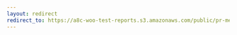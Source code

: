 ```yaml
---
layout: redirect
redirect_to: https://a8c-woo-test-reports.s3.amazonaws.com/public/pr-merge/40515/e2e/index.html
---
```

